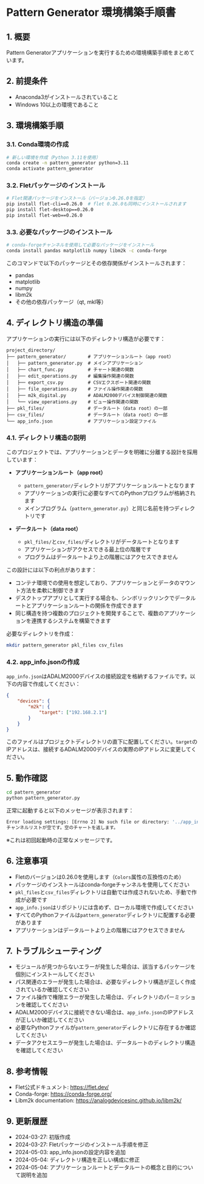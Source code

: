 # Pattern Generator 環境構築手順書

## 1. 概要
Pattern Generatorアプリケーションを実行するための環境構築手順をまとめています。

## 2. 前提条件
- Anaconda3がインストールされていること
- Windows 10以上の環境であること

## 3. 環境構築手順

### 3.1. Conda環境の作成
```bash
# 新しい環境を作成（Python 3.11を使用）
conda create -n pattern_generator python=3.11
conda activate pattern_generator
```

### 3.2. Fletパッケージのインストール
```bash
# Flet関連パッケージをインストール（バージョン0.26.0を指定）
pip install flet-cli==0.26.0  # flet 0.26.0も同時にインストールされます
pip install flet-desktop==0.26.0
pip install flet-web==0.26.0
```

### 3.3. 必要なパッケージのインストール
```bash
# conda-forgeチャンネルを使用して必要なパッケージをインストール
conda install pandas matplotlib numpy libm2k -c conda-forge
```

このコマンドで以下のパッケージとその依存関係がインストールされます：
- pandas
- matplotlib
- numpy
- libm2k
- その他の依存パッケージ（qt, mkl等）

## 4. ディレクトリ構造の準備
アプリケーションの実行には以下のディレクトリ構造が必要です：

```
project_directory/
├── pattern_generator/        # アプリケーションルート（app root）
│   ├── pattern_generator.py  # メインアプリケーション
│   ├── chart_func.py         # チャート関連の関数
│   ├── edit_operations.py    # 編集操作関連の関数
│   ├── export_csv.py         # CSVエクスポート関連の関数
│   ├── file_operations.py    # ファイル操作関連の関数
│   ├── m2k_digital.py        # ADALM2000デバイス制御関連の関数
│   └── view_operations.py    # ビュー操作関連の関数
├── pkl_files/                # データルート（data root）の一部
├── csv_files/                # データルート（data root）の一部
└── app_info.json             # アプリケーション設定ファイル
```

### 4.1. ディレクトリ構造の説明
このプロジェクトでは、アプリケーションとデータを明確に分離する設計を採用しています：

- **アプリケーションルート（app root）**
  - `pattern_generator/`ディレクトリがアプリケーションルートとなります
  - アプリケーションの実行に必要なすべてのPythonプログラムが格納されます
  - メインプログラム（`pattern_generator.py`）と同じ名前を持つディレクトリです

- **データルート（data root）**
  - `pkl_files/`と`csv_files/`ディレクトリがデータルートとなります
  - アプリケーションがアクセスできる最上位の階層です
  - プログラムはデータルートより上の階層にはアクセスできません

この設計には以下の利点があります：
- コンテナ環境での使用を想定しており、アプリケーションとデータのマウント方法を柔軟に制御できます
- デスクトップアプリとして実行する場合も、シンボリックリンクでデータルートとアプリケーションルートの関係を作成できます
- 同じ構造を持つ複数のプロジェクトを開発することで、複数のアプリケーションを連携するシステムを構築できます

必要なディレクトリを作成：
```bash
mkdir pattern_generator pkl_files csv_files
```

### 4.2. app_info.jsonの作成
`app_info.json`はADALM2000デバイスの接続設定を格納するファイルです。以下の内容で作成してください：

```json
{
    "devices": {
        "m2k": {
            "target": ["192.168.2.1"]
        }
    }
}
```

このファイルはプロジェクトディレクトリの直下に配置してください。`target`のIPアドレスは、接続するADALM2000デバイスの実際のIPアドレスに変更してください。

## 5. 動作確認
```bash
cd pattern_generator
python pattern_generator.py
```

正常に起動すると以下のメッセージが表示されます：
```bash
Error loading settings: [Errno 2] No such file or directory: '../app_info.json'
チャンネルリストが空です。空のチャートを返します。
```
※これは初回起動時の正常なメッセージです。

## 6. 注意事項
- Fletのバージョンは0.26.0を使用します（`Colors`属性の互換性のため）
- パッケージのインストールはconda-forgeチャンネルを使用してください
- `pkl_files`と`csv_files`ディレクトリは自動では作成されないため、手動で作成が必要です
- `app_info.json`はリポジトリには含めず、ローカル環境で作成してください
- すべてのPythonファイルは`pattern_generator`ディレクトリに配置する必要があります
- アプリケーションはデータルートより上の階層にはアクセスできません

## 7. トラブルシューティング
- モジュールが見つからないエラーが発生した場合は、該当するパッケージを個別にインストールしてください
- パス関連のエラーが発生した場合は、必要なディレクトリ構造が正しく作成されているか確認してください
- ファイル操作で権限エラーが発生した場合は、ディレクトリのパーミッションを確認してください
- ADALM2000デバイスに接続できない場合は、`app_info.json`のIPアドレスが正しいか確認してください
- 必要なPythonファイルが`pattern_generator`ディレクトリに存在するか確認してください
- データアクセスエラーが発生した場合は、データルートのディレクトリ構造を確認してください

## 8. 参考情報
- Flet公式ドキュメント: https://flet.dev/
- Conda-forge: https://conda-forge.org/
- Libm2k documentation: https://analogdevicesinc.github.io/libm2k/

## 9. 更新履歴
- 2024-03-27: 初版作成
- 2024-03-27: Fletパッケージのインストール手順を修正
- 2024-05-03: app_info.jsonの設定内容を追加
- 2024-05-04: ディレクトリ構造を正しい構成に修正
- 2024-05-04: アプリケーションルートとデータルートの概念と目的について説明を追加
